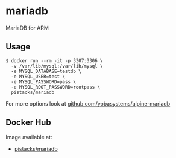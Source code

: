 # mariadb
MariaDB for ARM

## Usage

```
$ docker run --rm -it -p 3307:3306 \
  -v /var/lib/mysql:/var/lib/mysql \
  -e MYSQL_DATABASE=testdb \
  -e MYSQL_USER=test \
  -e MYSQL_PASSWORD=pass \
  -e MYSQL_ROOT_PASSWORD=rootpass \
  pistacks/mariadb
```

For more options look at [github.com/yobasystems/alpine-mariadb](https://github.com/yobasystems/alpine-mariadb)

## Docker Hub

Image available at:

- [pistacks/mariadb](https://hub.docker.com/r/pistacks/mariadb)

